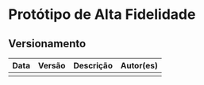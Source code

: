 # Protótipo de Alta Fidelidade



## Versionamento

| Data | Versão | Descrição | Autor(es) |
|------|--------|-----------|-----------|
|     |   |  |  |